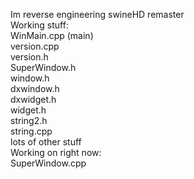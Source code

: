 Im reverse engineering swineHD remaster  
Working stuff:  
WinMain.cpp (main)  
version.cpp  
version.h  
SuperWindow.h  
window.h  
dxwindow.h  
dxwidget.h  
widget.h  
string2.h  
string.cpp  
lots of other stuff  
Working on right now:  
SuperWindow.cpp  
